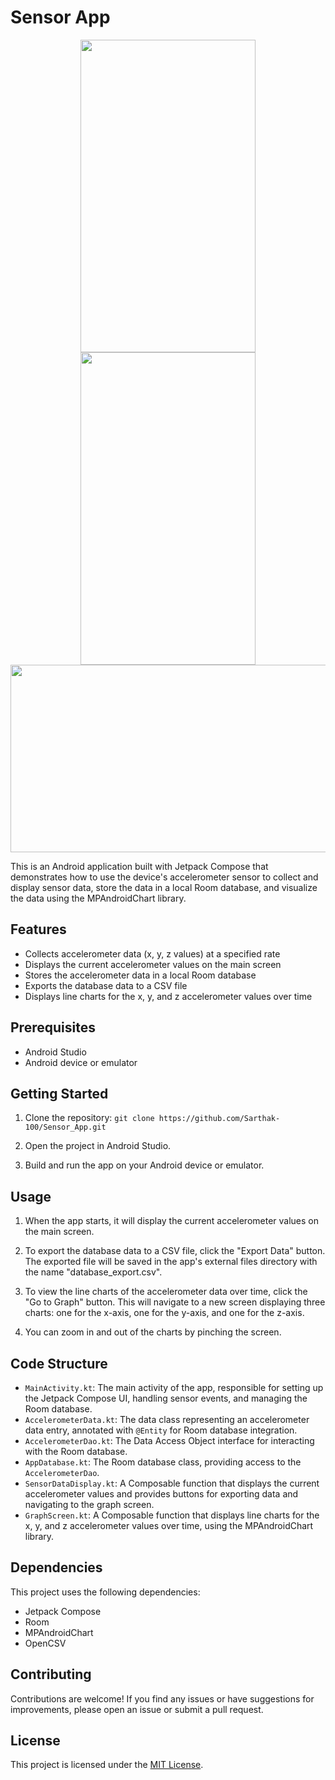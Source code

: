 # Sensor App
<p align="center">
  <img src="https://github.com/Sarthak-100/Sensor_App/assets/82911845/5383e0b9-549c-4d67-ab2d-e3b07c1052a3" width="280" height="500">
  <img src="https://github.com/Sarthak-100/Sensor_App/assets/82911845/4d4d49c1-9620-4e12-af02-7527e9d9bdfb" width="280" height="500">
  <img src="https://github.com/Sarthak-100/Sensor_App/assets/82911845/a389042c-7bf2-4977-83d3-75273d904727" width="750" height="300">
</p>

This is an Android application built with Jetpack Compose that demonstrates how to use the device's accelerometer sensor to collect and display sensor data, store the data in a local Room database, and visualize the data using the MPAndroidChart library.

## Features

- Collects accelerometer data (x, y, z values) at a specified rate
- Displays the current accelerometer values on the main screen
- Stores the accelerometer data in a local Room database
- Exports the database data to a CSV file
- Displays line charts for the x, y, and z accelerometer values over time

## Prerequisites

- Android Studio
- Android device or emulator

## Getting Started

1. Clone the repository: `git clone https://github.com/Sarthak-100/Sensor_App.git`
2. Open the project in Android Studio.

3. Build and run the app on your Android device or emulator.

## Usage

1. When the app starts, it will display the current accelerometer values on the main screen.

2. To export the database data to a CSV file, click the "Export Data" button. The exported file will be saved in the app's external files directory with the name "database_export.csv".

3. To view the line charts of the accelerometer data over time, click the "Go to Graph" button. This will navigate to a new screen displaying three charts: one for the x-axis, one for the y-axis, and one for the z-axis.

4. You can zoom in and out of the charts by pinching the screen.

## Code Structure

- `MainActivity.kt`: The main activity of the app, responsible for setting up the Jetpack Compose UI, handling sensor events, and managing the Room database.
- `AccelerometerData.kt`: The data class representing an accelerometer data entry, annotated with `@Entity` for Room database integration.
- `AccelerometerDao.kt`: The Data Access Object interface for interacting with the Room database.
- `AppDatabase.kt`: The Room database class, providing access to the `AccelerometerDao`.
- `SensorDataDisplay.kt`: A Composable function that displays the current accelerometer values and provides buttons for exporting data and navigating to the graph screen.
- `GraphScreen.kt`: A Composable function that displays line charts for the x, y, and z accelerometer values over time, using the MPAndroidChart library.

## Dependencies

This project uses the following dependencies:

- Jetpack Compose
- Room
- MPAndroidChart
- OpenCSV

## Contributing

Contributions are welcome! If you find any issues or have suggestions for improvements, please open an issue or submit a pull request.

## License

This project is licensed under the [MIT License](LICENSE).
